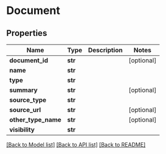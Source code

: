 # Document

## Properties
Name | Type | Description | Notes
------------ | ------------- | ------------- | -------------
**document_id** | **str** |  | [optional] 
**name** | **str** |  | 
**type** | **str** |  | 
**summary** | **str** |  | [optional] 
**source_type** | **str** |  | 
**source_url** | **str** |  | [optional] 
**other_type_name** | **str** |  | [optional] 
**visibility** | **str** |  | 

[[Back to Model list]](../README.md#documentation-for-models) [[Back to API list]](../README.md#documentation-for-api-endpoints) [[Back to README]](../README.md)


